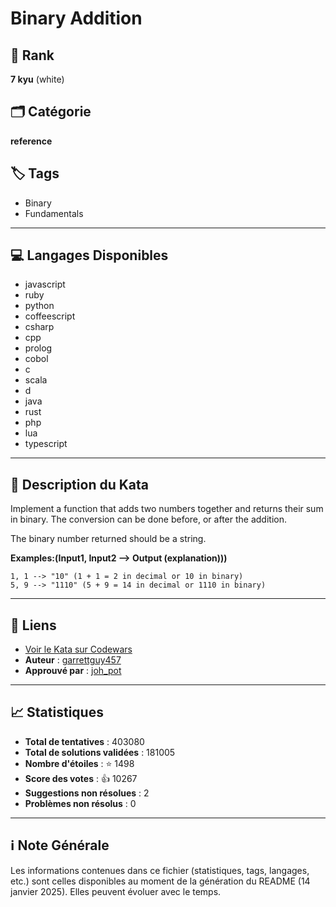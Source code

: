 # Binary Addition

## 🏅 Rank
**7 kyu** (white)

## 🗂️ Catégorie
**reference**

## 🏷️ Tags
- Binary
- Fundamentals

---

## 💻 Langages Disponibles
- javascript
- ruby
- python
- coffeescript
- csharp
- cpp
- prolog
- cobol
- c
- scala
- d
- java
- rust
- php
- lua
- typescript

---

## 📜 Description du Kata

Implement a function that adds two numbers together and returns their sum in binary. The conversion can be done before, or after the addition.

The binary number returned should be a string.

**Examples:(Input1, Input2 --> Output (explanation)))**
```
1, 1 --> "10" (1 + 1 = 2 in decimal or 10 in binary)
5, 9 --> "1110" (5 + 9 = 14 in decimal or 1110 in binary)
```


---

## 🔗 Liens
- [Voir le Kata sur Codewars](https://www.codewars.com/kata/551f37452ff852b7bd000139)
- **Auteur** : [garrettguy457](https://www.codewars.com/users/garrettguy457)
- **Approuvé par** : [joh_pot](https://www.codewars.com/users/joh_pot)

---

## 📈 Statistiques
- **Total de tentatives** : 403080
- **Total de solutions validées** : 181005
- **Nombre d'étoiles** : ⭐ 1498
- **Score des votes** : 👍 10267
- **Suggestions non résolues** : 2
- **Problèmes non résolus** : 0

---

## ℹ️ Note Générale
Les informations contenues dans ce fichier (statistiques, tags, langages, etc.) sont celles disponibles au moment de la génération du README (14 janvier 2025). Elles peuvent évoluer avec le temps.
